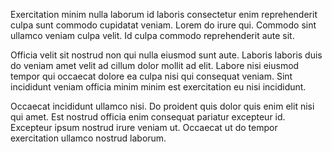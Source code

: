 Exercitation minim nulla laborum id laboris consectetur enim reprehenderit culpa sunt commodo cupidatat veniam. Lorem do irure qui. Commodo sint ullamco veniam culpa velit. Id culpa commodo reprehenderit aute sit.

Officia velit sit nostrud non qui nulla eiusmod sunt aute. Laboris laboris duis do veniam amet velit ad cillum dolor mollit ad elit. Labore nisi eiusmod tempor qui occaecat dolore ea culpa nisi qui consequat veniam. Sint incididunt veniam officia minim minim est exercitation eu nisi incididunt.

Occaecat incididunt ullamco nisi. Do proident quis dolor quis enim elit nisi qui amet. Est nostrud officia enim consequat pariatur excepteur id. Excepteur ipsum nostrud irure veniam ut. Occaecat ut do tempor exercitation ullamco nostrud laborum.